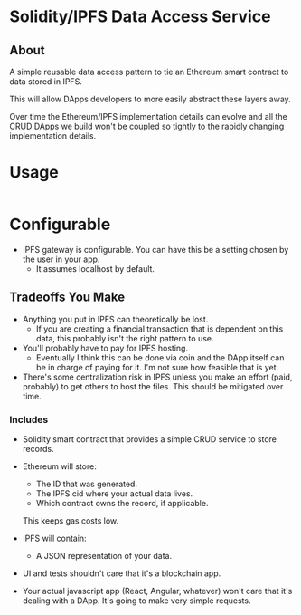 # Solidity/IPFS Data Access Service

## About
A simple reusable data access pattern to tie an Ethereum smart contract to data stored in IPFS. 

This will allow DApps developers to more easily abstract these layers away.

Over time the Ethereum/IPFS implementation details can evolve and all the CRUD DApps we build won't be coupled so tightly to the rapidly changing implementation details.

# Usage
```

```



# Configurable
* IPFS gateway is configurable. You can have this be a setting chosen by the user in your app. 
    - It assumes localhost by default. 


## Tradeoffs You Make
* Anything you put in IPFS can theoretically be lost. 
    - If you are creating a financial transaction that is dependent on this data, this probably isn't the right pattern to use.
* You'll probably have to pay for IPFS hosting. 
    - Eventually I think this can be done via coin and the DApp itself can be in charge of paying for it. I'm not sure how feasible that is yet.
* There's some centralization risk in IPFS unless you make an effort (paid, probably) to get others to host the files. This should be mitigated over time.



### Includes 

* Solidity smart contract that provides a simple CRUD service to store records. 

* Ethereum will store:
    * The ID that was generated.
    * The IPFS cid where your actual data lives.
    * Which contract owns the record, if applicable.

    This keeps gas costs low. 


* IPFS will contain:
    * A JSON representation of your data. 

* UI and tests shouldn't care that it's a blockchain app.

* Your actual javascript app (React, Angular, whatever) won't care that it's dealing with a DApp. 
It's going to make very simple requests.